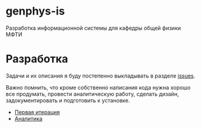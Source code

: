 # genphys-is

Разработка информационной системы для кафедры общей физики МФТИ

# Разработка

Задачи и их описания я буду постепенно выкладывать в разделе [issues](https://github.com/Zelenyy/genphys-is/issues).

Важно помнить, что кроме собственно написания кода нужна хорошо все продумать, провести аналитическую работу, сделать дизайн, задокументировать и подготовить к установке.

* [Первая итерация](https://github.com/Zelenyy/genphys-is/issues/1)
* [Аналитика](https://github.com/Zelenyy/genphys-is/issues/2)

